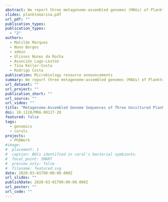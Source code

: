 ```yaml
---
abstract: We report three metagenome-assembled genomes (MAGs) of Planktomarina strains from coastal seawater (Portugal) to help illuminate the functions of understudied Rhodobacteraceae bacteria in marine environments. The MAGs encode proteins involved in aerobic anoxygenic photosynthesis and a versatile carbohydrate metabolism, strengthening the role of Planktomarina species in oceanic carbon cycling.
slides: planktomarina.pdf
url_pdf: ""
publication_types:
publication_types:
  - "2"
authors:
  - Matilde Marques
  - Nuno Borges
  - admin
  - Ulisses Nunes da Rocha
  - Asunción Lago-Lestón
  - Tina Keller-Costa
  - Rodrigo Costa
publication: Microbiology resource announcements
summary: We report three metagenome-assembled genomes (MAGs) of Planktomarina strains from coastal seawater (Portugal) to help illuminate the functions of understudied Rhodobacteraceae bacteria in marine environments. The MAGs encode proteins involved in aerobic anoxygenic photosynthesis and a versatile carbohydrate metabolism, strengthening the role of Planktomarina species in oceanic carbon cycling.
url_dataset: ""
url_project: ""
publication_short: ""
url_source: ""
url_video: ""
title: "Metagenome-Assembled Genome Sequences of Three Uncultured Planktomarina sp. Strains from the Northeast Atlantic Ocean"
doi: 10.1128/MRA.00127-20
featured: false
tags:
  - genomics
  - corals
projects:
  - PhDWork
#image:
#  placement: 1
#  caption: BGCs identified in coral's bacterial symbionts.
#  focal_point: SMART
#  preview_only: false
#  filename: featured.svg
date: 2020-03-01T00:00:00.000Z
url_slides: ""
publishDate: 2020-03-01T00:00:00.000Z
url_poster: ""
url_code: ""
---
```


